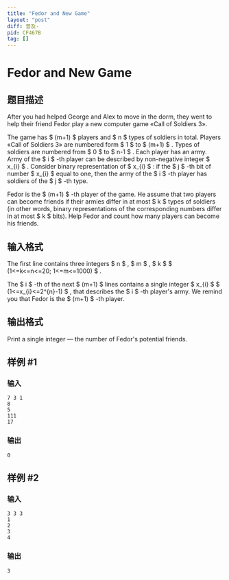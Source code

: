 ```yaml
---
title: "Fedor and New Game"
layout: "post"
diff: 普及-
pid: CF467B
tag: []
---
```


# Fedor and New Game

## 题目描述

After you had helped George and Alex to move in the dorm, they went to help their friend Fedor play a new computer game «Call of Soldiers 3».

The game has $ (m+1) $ players and $ n $ types of soldiers in total. Players «Call of Soldiers 3» are numbered form $ 1 $ to $ (m+1) $ . Types of soldiers are numbered from $ 0 $ to $ n-1 $ . Each player has an army. Army of the $ i $ -th player can be described by non-negative integer $ x_{i} $ . Consider binary representation of $ x_{i} $ : if the $ j $ -th bit of number $ x_{i} $ equal to one, then the army of the $ i $ -th player has soldiers of the $ j $ -th type.

Fedor is the $ (m+1) $ -th player of the game. He assume that two players can become friends if their armies differ in at most $ k $ types of soldiers (in other words, binary representations of the corresponding numbers differ in at most $ k $ bits). Help Fedor and count how many players can become his friends.

## 输入格式

The first line contains three integers $ n $ , $ m $ , $ k $ $ (1<=k<=n<=20; 1<=m<=1000) $ .

The $ i $ -th of the next $ (m+1) $ lines contains a single integer $ x_{i} $ $ (1<=x_{i}<=2^{n}-1) $ , that describes the $ i $ -th player's army. We remind you that Fedor is the $ (m+1) $ -th player.

## 输出格式

Print a single integer — the number of Fedor's potential friends.

## 样例 #1

### 输入

```
7 3 1
8
5
111
17

```

### 输出

```
0

```

## 样例 #2

### 输入

```
3 3 3
1
2
3
4

```

### 输出

```
3

```

